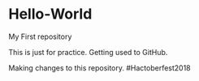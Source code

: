 # Hello-World
My First repository

This is just for practice.
Getting used to GitHub.

Making changes to this repository.
#Hactoberfest2018
